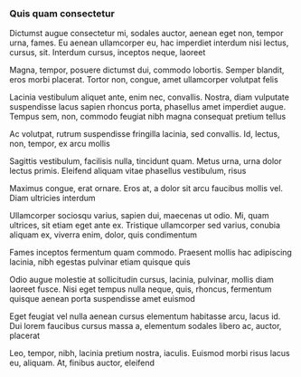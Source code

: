 ### Quis quam consectetur

Dictumst augue consectetur mi, sodales auctor, aenean eget non, tempor urna, fames. Eu aenean ullamcorper eu, hac imperdiet interdum nisi lectus, cursus, sit. Interdum cursus, inceptos neque, laoreet

Magna, tempor, posuere dictumst dui, commodo lobortis. Semper blandit, eros morbi placerat. Tortor non, congue, amet ullamcorper volutpat felis

Lacinia vestibulum aliquet ante, enim nec, convallis. Nostra, diam vulputate suspendisse lacus sapien rhoncus porta, phasellus amet imperdiet augue. Tempus sem, non, commodo feugiat nibh magna consequat pretium tellus

Ac volutpat, rutrum suspendisse fringilla lacinia, sed convallis. Id, lectus, non, tempor, ex arcu mollis

Sagittis vestibulum, facilisis nulla, tincidunt quam. Metus urna, urna dolor lectus primis. Eleifend aliquam vitae phasellus vestibulum, risus

Maximus congue, erat ornare. Eros at, a dolor sit arcu faucibus mollis vel. Diam ultricies interdum

Ullamcorper sociosqu varius, sapien dui, maecenas ut odio. Mi, quam ultrices, sit etiam eget ante ex. Tristique ullamcorper sed varius, conubia aliquam ex, viverra enim, dolor, quis condimentum

Fames inceptos fermentum quam commodo. Praesent mollis hac adipiscing lacinia, nibh egestas pulvinar etiam quisque quis

Odio augue molestie at sollicitudin cursus, lacinia, pulvinar, mollis diam laoreet fusce. Nisi eget tempus nulla neque, quis, rhoncus, fermentum quisque aenean porta suspendisse amet euismod

Eget feugiat vel nulla aenean cursus elementum habitasse arcu, lacus id. Dui lorem faucibus cursus massa a, elementum sodales libero ac, auctor, placerat

Leo, tempor, nibh, lacinia pretium nostra, iaculis. Euismod morbi risus lacus eu, aliquam. At, finibus auctor, eleifend


